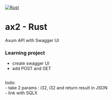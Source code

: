 [![Rust](https://github.com/RGGH/ax2/actions/workflows/rust.yml/badge.svg)](https://github.com/RGGH/ax2/actions/workflows/rust.yml)
# ax2 - Rust
Axum API with Swagger UI

### Learning project
- create swagger UI
- add POST and GET

## 
  todo:<br> 
    - take 2 params : i32, i32 and return result in JSON<br>
    - link with SQLX

